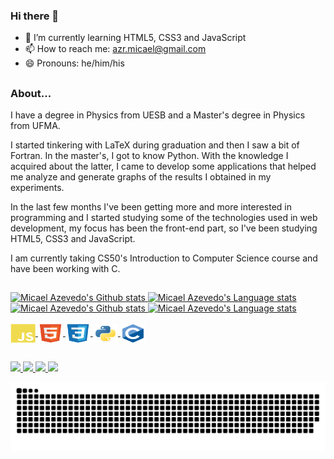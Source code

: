 ### Hi there 👋

- 🌱 I’m currently learning HTML5, CSS3 and JavaScript
- 📫 How to reach me: azr.micael@gmail.com
- 😄 Pronouns: he/him/his

##

### About...

I have a degree in Physics from UESB and a Master's degree in Physics from UFMA.

I started tinkering with LaTeX during graduation and then I saw a bit of Fortran. In the master's, I got to know Python. With the knowledge I acquired about the latter, I came to develop some applications that helped me analyze and generate graphs of the results I obtained in my experiments.

In the last few months I've been getting more and more interested in programming and I started studying some of the technologies used in web development, my focus has been the front-end part, so I've been studying HTML5, CSS3 and JavaScript.

I am currently taking CS50's Introduction to Computer Science course and have been working with C.

##

<!-- Light Mode -->
<div align="left">
  <a href="https://github.com/azrmicael#gh-light-mode-only">
  <img height="180em" alt="Micael Azevedo's Github stats"
       src="https://github-readme-stats-sigma-five.vercel.app/api?username=azrmicael&show_icons=true&include_all_commits=true&count_private=true&hide_border=false&hide_rank=true&theme=default#gh-light-mode-only" />
  <img height="180em" alt="Micael Azevedo's Language stats"
       src="https://github-readme-stats-sigma-five.vercel.app/api/top-langs/?username=azrmicael&langs_count=14&hide_border=false&theme=default#gh-light-mode-only" />
</div>

<!-- Dark Mode -->
<div align="left">
  <a href="https://github.com/azrmicael#gh-dark-mode-only">
  <img height="180em" alt="Micael Azevedo's Github stats"
       src="https://github-readme-stats-sigma-five.vercel.app/api?username=azrmicael&show_icons=true&include_all_commits=true&count_private=true&hide_border=false&hide_rank=true&theme=radical&bg_color=161B22#gh-dark-mode-only" />
  <img height="180em" alt="Micael Azevedo's Language stats"
       src="https://github-readme-stats-sigma-five.vercel.app/api/top-langs/?username=azrmicael&langs_count=14&hide_border=false&theme=radical&bg_color=161B22#gh-dark-mode-only" />
</div>

<!-- Languages I have some experience with -->
<div style="display: inline_block"><br>
  <img align="center" alt="JS" height="30" width="40" 
  src=https://github.com/devicons/devicon/blob/1119b9f84c0290e0f0b38982099a2bd027a48bf1/icons/javascript/javascript-plain.svg>
  <img align="center" alt="HTML5" height="30" width="40" 
  src=https://github.com/devicons/devicon/blob/1119b9f84c0290e0f0b38982099a2bd027a48bf1/icons/html5/html5-original.svg>
  <img align="center" alt="CSS3" height="30" width="40" 
  src=https://github.com/devicons/devicon/blob/1119b9f84c0290e0f0b38982099a2bd027a48bf1/icons/css3/css3-original.svg>
  <img align="center" alt="Python" height="30" width="40" 
  src=https://github.com/devicons/devicon/blob/1119b9f84c0290e0f0b38982099a2bd027a48bf1/icons/python/python-original.svg>
  <img align="center" alt="C" height="30" width="40" 
  src=https://github.com/devicons/devicon/blob/1119b9f84c0290e0f0b38982099a2bd027a48bf1/icons/c/c-original.svg>
</div>

##

<!-- Ways to contact me -->
<div>
  <a href="https://www.linkedin.com/in/azrmicael" target="_blank">
    <img src="https://img.shields.io/badge/LinkedIn-0077B5?style=for-the-badge&logo=linkedin&logoColor=white" target="_blank">
  </a>
  
  <a href = "mailto:azr.micael@gmail.com">
    <img src="https://img.shields.io/badge/Gmail-D14836?style=for-the-badge&logo=gmail&logoColor=white">
  </a>
  
  <a href="https://discordapp.com/users/694290997278146590" target="_blank">
    <img src="https://img.shields.io/badge/Discord-7289DA?style=for-the-badge&logo=discord&logoColor=white" target="_blank">
  </a>
  
  <a href="https://instagram.com/azrmicael" target="_blank">
    <img src="https://img.shields.io/badge/Instagram-E4405F?style=for-the-badge&logo=instagram&logoColor=white">
  </a>
</div>

<!-- Snake animation -->
![Snake animation](https://github.com/azrmicael/azrmicael/blob/output/github-contribution-grid-snake.svg)
